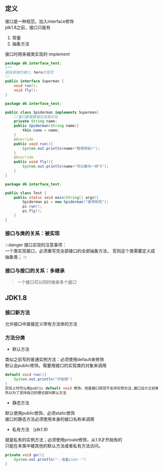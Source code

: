 <a name="KDjfm"></a>
## 
<a name="HlmmC"></a>
## 定义
接口是一种规范，加入interface修饰<br /> jdk1.8之前，接口只能有

1. 常量
1. 抽象方法

接口时用来被类实现的 implement
```java
package d6.interface_test;
/**
超级英雄的接口、hero的规范
*/
public interface Superman {
    void run();
    void fly();
}

```
```java
package d6.interface_test;

public class Spiderman implements Superman{
    //接口都需要被实现类实现
    private String name;
    public Spiderman(String name){
        this.name = name;
    }
    @Override
    public void run(){
        System.out.println(name+"跑得快如⚡");
    }
    @Override
    public void fly(){
        System.out.println(name+"可以像鸟一样飞");
    }
}
```
```java
package d6.interface_test;

public class Test {
    public static void main(String[] args){
        Spiderman pi = new Spiderman("彼得帕克");
        pi.run();
        pi.fly();
    }
}
```
<a name="S1haI"></a>
### 接口与类的关系：被实现
:::danger
接口实现的注意事项：<br />一个类实现接口，必须重写完全部接口的全部抽象方法， 否则这个类需要定义成抽象类；
:::
<a name="eWxog"></a>
### 接口与接口的关系：多继承
> 一个接口可以同时继承多个接口

<a name="oXkOK"></a>
## JDK1.8
<a name="Tx3Lg"></a>
### 接口新方法
允许接口中直接定义带有方法体的方法
<a name="Yp8ND"></a>
### 方法分类

- 默认方法

类似之前写的普通实例方法：必须使用default来修饰<br />默认会public修饰。需要用接口的实现类的对象来调用
```java
default void run(){
    System.out.println("开始跑")
}
实际上时可以用public default void 修饰，但是接口规范不支持实例方法,接口设计之初推行永不支持实例方法，但是jdk1.8后被迫改变
所以为了坚持自己的理论就叫默认方法
```

- 静态方法

默认使用public修饰，必须static修饰<br />接口的静态方法必须使用本身的接口名称来调用

- 私有方法 （jdk1.9)

就是私有的实例方法；必须使用private修饰，从1.9才开始有的<br />只能在本类中被其他的默认方法或者私有方法访问。
```java
private void go(){
    System.out.println("--准备cisn--")
}
```
